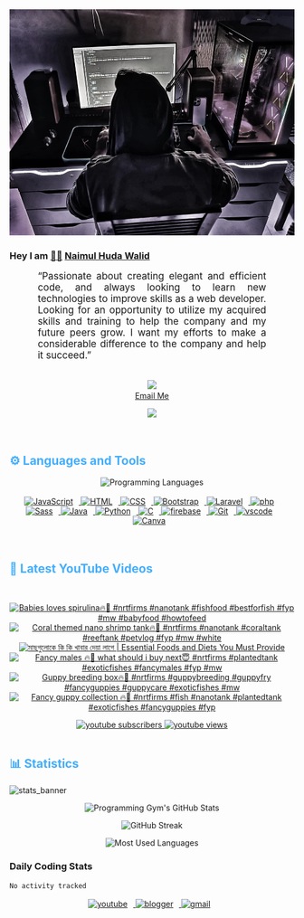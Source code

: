 <!-- ![github_cover_banner](https://www.digitalsolutionservices.com/img/services/web%20development.gif)-->

<div align="center" style="display:block;">
    <img height="400px" width="100%" alt="github cover banner" src="https://raw.githubusercontent.com/NaimulHudaWalid/NaimulHudaWalid/main/272276268_3114779035434264_920860974401480824_n.jpg"/> 
</div>

### Hey I am [👨🏻‍][facebook] [Naimul Huda Walid][youtube]



<p align:"center" style="text-align: justify; margin: 0 50px; font-size: 17px;" >
   “Passionate about creating elegant and efficient code, and always looking to learn new technologies to improve skills as a web developer. Looking for an opportunity to utilize my acquired skills and training to help the company and my future peers grow. I want my efforts to make a considerable difference to the company and help it succeed.”
<br>
<br>
<div align="center">

![](https://visitor-badge.glitch.me/badge?page_id=NaimulHudaWalid)
    <br />
[Email Me](mailto:dev.naimulhuda@gmail.com)
</div>
</p>
<!-- Typing SVG by DenverCoder1 - https://github.com/DenverCoder1/readme-typing-svg -->
<p align="center">
<!--   <a href="https://github.com/DenverCoder1/readme-typing-svg"> -->
    <img src="https://readme-typing-svg.herokuapp.com?color=E22FE4&width=380&height=45&lines=Open-Source+Enthusiast;Learning+In+Public;Empowering+Others;Nice+To+Meet+You+...&center=true"></a>

</p>
<br>
<!-- Languages and Tools -->

<h2 style="color: #44AEFB">⚙️ Languages and Tools</h2>
<div align="center" style="display:block;">
    <img width="100px" alt="Programming Languages" src="https://user-images.githubusercontent.com/78341798/194531121-47b0119a-ce00-439d-b586-125f86acb098.png"/> 
</div>
<br>   
<!-- Icons Resources -->
<!-- https://devicon.dev/ -->
<!-- https://cdn.jsdelivr.net/npm/simple-icons@v3/icons/ -->
<div align="center">
  <a href="https://developer.mozilla.org/en-US/docs/Web/JavaScript" target="_blank" rel="noreferrer">
      <img  alt="JavaScript" height="50px" style="padding-right:10px;" src="https://cdn.jsdelivr.net/gh/devicons/devicon/icons/javascript/javascript-plain.svg"/>
  </a>
  
 
  <a href="https://developer.mozilla.org/en-US/docs/Web/HTML" target="_blank" rel="noreferrer">
      <img  alt="HTML" height="50px" style="padding-right:10px;" src="https://cdn.jsdelivr.net/gh/devicons/devicon/icons/html5/html5-original.svg"/>
  </a>
  <a href="https://developer.mozilla.org/en-US/docs/Web/CSS" target="_blank" rel="noreferrer">
      <img  alt="CSS" height="50px" style="padding-right:10px;" src="https://cdn.jsdelivr.net/gh/devicons/devicon/icons/css3/css3-original.svg"/>
  </a>
  <a href="https://getbootstrap.com/" target="_blank" rel="noreferrer">
      <img  alt="Bootstrap" height="50px" style="padding-right:10px;" src="https://cdn.jsdelivr.net/gh/devicons/devicon/icons/bootstrap/bootstrap-original.svg"/>
  </a> 
  <a href="https://laravel.com/" target="_blank" rel="noreferrer">
      <img  alt="Laravel" height="50px" style="padding-right:10px;" src="https://cdn.jsdelivr.net/gh/devicons/devicon/icons/laravel/laravel-plain.svg"/>
  </a>
  <a href="https://www.php.net/" target="_blank" rel="noreferrer">
      <img  alt="php" height="50px" style="padding-right:10px;" src="https://cdn.jsdelivr.net/gh/devicons/devicon/icons/php/php-original.svg"/>
  </a>
  <a href="https://sass-lang.com/" target="_blank" rel="noreferrer">
      <img  alt="Sass" height="50px" style="padding-right:10px;" src="https://cdn.jsdelivr.net/gh/devicons/devicon/icons/sass/sass-original.svg"/>
  </a>
  <a href="https://www.java.com/en/" target="_blank" rel="noreferrer">
      <img  alt="Java" height="50px" style="padding-right:10px;" src="https://cdn.jsdelivr.net/gh/devicons/devicon/icons/java/java-original.svg"/>
  </a>    
  <a href="https://www.python.org/" target="_blank" rel="noreferrer">
      <img  alt="Python" height="50px" style="padding-right:10px;" src="https://cdn.jsdelivr.net/gh/devicons/devicon/icons/python/python-original.svg"/>
  </a>
  <a href="https://www.cprogramming.com/" target="_blank" rel="noreferrer">
      <img  alt="C" height="50px" style="padding-right:10px;" src="https://cdn.jsdelivr.net/gh/devicons/devicon/icons/c/c-original.svg"/>
  </a>
  
  <a href="https://firebase.google.com/" target="_blank" rel="noreferrer">
      <img  alt="firebase" height="50px" style="padding-right:10px;" src="https://cdn.jsdelivr.net/gh/devicons/devicon/icons/firebase/firebase-plain.svg"/>
  </a>
 
  <a href="https://git-scm.com/" target="_blank" rel="noreferrer">
      <img  alt="Git" height="50px" style="padding-right:10px;" src="https://cdn.jsdelivr.net/gh/devicons/devicon/icons/git/git-original.svg"/>
  </a>
  
  <a href="https://code.visualstudio.com/" target="_blank" rel="noreferrer">
      <img  alt="vscode" height="50px" style="padding-right:10px;"src="https://cdn.jsdelivr.net/gh/devicons/devicon/icons/vscode/vscode-original.svg"/>
  </a>
  <a href="https://www.canva.com/" target="_blank" rel="noreferrer">
      <img  alt="Canva" height="50px" style="padding-right:10px;" src="https://cdn.jsdelivr.net/gh/devicons/devicon/icons/canva/canva-original.svg"/> 
  </a>
</div>
<br>
<br>

<!-- Latest YouTube Videos -->

<h2 style="color: #44AEFB">🎦 Latest YouTube Videos</h2>
<br />

<!-- Resource/Reference: https://github.com/DenverCoder1/github-readme-youtube-cards -->
<div class="youtube videos cards" align="center">

<!-- BEGIN YOUTUBE-CARDS -->
[![Babies loves spirulina🔥🖤 #nrtfirms #nanotank #fishfood #bestforfish #fyp #mw #babyfood #howtofeed](https://ytcards.demolab.com/?id=4EHtvM4DJFM&title=Babies+loves+spirulina%F0%9F%94%A5%F0%9F%96%A4+%23nrtfirms+%23nanotank+%23fishfood+%23bestforfish+%23fyp+%23mw+%23babyfood+%23howtofeed&lang=en&timestamp=1701857821&background_color=%230d1117&title_color=%23ffffff&stats_color=%23dedede&max_title_lines=1&width=250&border_radius=5 "Babies loves spirulina🔥🖤 #nrtfirms #nanotank #fishfood #bestforfish #fyp #mw #babyfood #howtofeed")](https://www.youtube.com/watch?v=4EHtvM4DJFM)
[![Coral themed nano shrimp tank🔥🖤 #nrtfirms #nanotank #coraltank #reeftank #petvlog #fyp #mw #white](https://ytcards.demolab.com/?id=8N8NzF4zNWg&title=Coral+themed+nano+shrimp+tank%F0%9F%94%A5%F0%9F%96%A4+%23nrtfirms+%23nanotank+%23coraltank+%23reeftank+%23petvlog+%23fyp+%23mw+%23white&lang=en&timestamp=1701801172&background_color=%230d1117&title_color=%23ffffff&stats_color=%23dedede&max_title_lines=1&width=250&border_radius=5 "Coral themed nano shrimp tank🔥🖤 #nrtfirms #nanotank #coraltank #reeftank #petvlog #fyp #mw #white")](https://www.youtube.com/watch?v=8N8NzF4zNWg)
[![মাছগুলোকে কি কি খাবার দেয়া লাগে  | Essential Foods and Diets You Must Provide](https://ytcards.demolab.com/?id=_RNt4vR-sH0&title=%E0%A6%AE%E0%A6%BE%E0%A6%9B%E0%A6%97%E0%A7%81%E0%A6%B2%E0%A7%8B%E0%A6%95%E0%A7%87+%E0%A6%95%E0%A6%BF+%E0%A6%95%E0%A6%BF+%E0%A6%96%E0%A6%BE%E0%A6%AC%E0%A6%BE%E0%A6%B0+%E0%A6%A6%E0%A7%87%E0%A7%9F%E0%A6%BE+%E0%A6%B2%E0%A6%BE%E0%A6%97%E0%A7%87++%7C+Essential+Foods+and+Diets+You+Must+Provide&lang=en&timestamp=1701782108&background_color=%230d1117&title_color=%23ffffff&stats_color=%23dedede&max_title_lines=1&width=250&border_radius=5 "মাছগুলোকে কি কি খাবার দেয়া লাগে  | Essential Foods and Diets You Must Provide")](https://www.youtube.com/watch?v=_RNt4vR-sH0)
[![Fancy males 🔥🖤 what should i buy next😇 #nrtfirms #plantedtank #exoticfishes #fancymales #fyp #mw](https://ytcards.demolab.com/?id=o4pCJzMxa_o&title=Fancy+males+%F0%9F%94%A5%F0%9F%96%A4+what+should+i+buy+next%F0%9F%98%87+%23nrtfirms+%23plantedtank+%23exoticfishes+%23fancymales+%23fyp+%23mw&lang=en&timestamp=1701775340&background_color=%230d1117&title_color=%23ffffff&stats_color=%23dedede&max_title_lines=1&width=250&border_radius=5 "Fancy males 🔥🖤 what should i buy next😇 #nrtfirms #plantedtank #exoticfishes #fancymales #fyp #mw")](https://www.youtube.com/watch?v=o4pCJzMxa_o)
[![Guppy breeding box🔥🖤 #nrtfirms #guppybreeding #guppyfry #fancyguppies #guppycare #exoticfishes #mw](https://ytcards.demolab.com/?id=BzRgT3GrzQ0&title=Guppy+breeding+box%F0%9F%94%A5%F0%9F%96%A4+%23nrtfirms+%23guppybreeding+%23guppyfry+%23fancyguppies+%23guppycare+%23exoticfishes+%23mw&lang=en&timestamp=1701750726&background_color=%230d1117&title_color=%23ffffff&stats_color=%23dedede&max_title_lines=1&width=250&border_radius=5 "Guppy breeding box🔥🖤 #nrtfirms #guppybreeding #guppyfry #fancyguppies #guppycare #exoticfishes #mw")](https://www.youtube.com/watch?v=BzRgT3GrzQ0)
[![Fancy guppy collection 🔥🖤 #nrtfirms #fish #nanotank #plantedtank #exoticfishes #fancyguppies #fyp](https://ytcards.demolab.com/?id=ytRWvRvWSI8&title=Fancy+guppy+collection+%F0%9F%94%A5%F0%9F%96%A4+%23nrtfirms+%23fish+%23nanotank+%23plantedtank+%23exoticfishes+%23fancyguppies+%23fyp&lang=en&timestamp=1701694510&background_color=%230d1117&title_color=%23ffffff&stats_color=%23dedede&max_title_lines=1&width=250&border_radius=5 "Fancy guppy collection 🔥🖤 #nrtfirms #fish #nanotank #plantedtank #exoticfishes #fancyguppies #fyp")](https://www.youtube.com/watch?v=ytRWvRvWSI8)
<!-- END YOUTUBE-CARDS -->
</div>

<!-- Begin Youtube Buttons -->
<!-- Resource/Reference:  https://github.com/DenverCoder1/custom-icon-badges -->
<div class="youtube buttons" align="center">
    <a href="https://www.youtube.com/channel/UCa3YaFwzSII0kKg3Nads2dQ"  target="_blank">
        <img alt="youtube subscribers" src="https://img.shields.io/youtube/channel/subscribers/UCa3YaFwzSII0kKg3Nads2dQ?logo=youtube&logoColor=red&style=for-the-badge"/>
    </a> 
    <a href="https://www.youtube.com/channel/UCa3YaFwzSII0kKg3Nads2dQ"  target="_blank">
        <img alt="youtube views" src="https://custom-icon-badges.demolab.com/youtube/channel/views/UCa3YaFwzSII0kKg3Nads2dQ?color=%23E05D44&logo=eye&logoColor=white&style=for-the-badge&labelColor=#555555"/>
    </a> 
</div>
<br>
<!-- End Youtube Buttons -->

<!-- Statistics -->

<h2 style="color: #44AEFB">📊 Statistics</h2>

![stats_banner](https://user-images.githubusercontent.com/78341798/194534778-d662496c-ae00-4e8d-ae9b-b90912054e7f.gif)

<!-- Begin Stats Cards -->
<!-- Resources:  -->
<!-- Github & Languages Stats: https://github.com/naimul15-12090/github-readme-stats --> 
<!-- Streak Stats: https://github.com/denvercoder1/github-readme-streak-stats -->
<!-- Change the value after ?username= to your GitHub username. -->
<div class="stats" align="center">

![Programming Gym's GitHub Stats](https://github-readme-stats.vercel.app/api?username=NaimulHudaWalid&hide=stars&count_private=true&show_icons=true&theme=algolia&border_radius=20)

![GitHub Streak](https://streak-stats.demolab.com?user=NaimulHudaWalid&count_private=true&theme=algolia&border_radius=22)

![Most Used Languages](https://github-readme-stats.vercel.app/api/top-langs/?username=NaimulHudaWalid&langs_count=8&layout=compact&show_icons=true&theme=algolia&border_radius=20)
    
<!-- ![Top Langs](https://github-readme-stats.vercel.app/api/top-langs/?username=naimul15-12090&langs_count=8) -->
<!-- [![Top Langs](https://github-readme-stats.vercel.app/api/top-langs/?username=naimul15-12090&layout=compact)](https://github.com/anuraghazra/github-readme-stats)
 -->
    
</div>
<!--  End Stats Cards -->



### Daily Coding Stats
<!--START_SECTION:waka-->

```txt
No activity tracked
```

<!--END_SECTION:waka-->
<!-- Begin Footer -->
<!-- Icons Resources -->
<!-- https://devicon.dev/ -->
<div class="footer" align="center" style="margin:15px;">
    <a href="https://www.youtube.com/channel/UCa3YaFwzSII0kKg3Nads2dQ" target="_blank">
        <img  style="margin:0 10px 10px 0;" src="https://user-images.githubusercontent.com/78341798/194531650-698ef1b1-9cbd-4b4f-96ef-5a2ec4b5d7e6.svg" alt="youtube" width="40px"/>
    </a>
    <a href="https://www.linkedin.com/in/naimulhudawalid/" target="_blank">
        <img style="margin:0 10px 10px 0;" src="https://user-images.githubusercontent.com/78341798/194531458-b5dfeb1b-bad5-4dfa-909a-2e402262db9a.svg" alt="blogger" width="40px"/>
    </a>
    <a href="mailto:dev.naimulhuda@gmail.com" target="_blank">
        <img style="margin:0 10px 10px 0;" src="https://user-images.githubusercontent.com/78341798/194531383-ddb2b774-5bb9-491c-b601-4a4a7d9792fb.svg" alt="gmail" width="40px"/>
    </a>
</div>
<!-- End Footer -->

[youtube]: https://www.youtube.com/channel/UCa3YaFwzSII0kKg3Nads2dQ
[facebook]: https://www.facebook.com/profile.php?id=100007065945838
